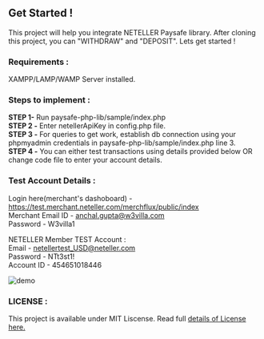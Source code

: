 <h2>Get Started ! </h2>
This project will help you integrate NETELLER Paysafe library. After cloning this project, you can "WITHDRAW" and "DEPOSIT". Lets get started !

### Requirements :

XAMPP/LAMP/WAMP Server installed.

### Steps to implement :
 
 <b>STEP 1-</b> Run paysafe-php-lib/sample/index.php<br>
 <b>STEP 2 -</b> Enter netellerApiKey in config.php file.<br>
 <b>STEP 3 -</b> For queries to get work, establish db connection using your phpmyadmin credentials in paysafe-php-lib/sample/index.php line 3.<br>
 <b>STEP 4 -</b> You can either test transactions using details provided below OR change code file to enter your account details.<br>

### Test Account Details :

Login here(merchant's dashoboard) - https://test.merchant.neteller.com/merchflux/public/index <br />
Merchant Email ID - anchal.gupta@w3villa.com <br/>
Password - W3villa1 <br/>

NETELLER Member TEST Account : <br/>
Email - netellertest_USD@neteller.com <br/>
Password - NTt3st1! <br/>
Account ID - 454651018446 <br/>

![demo](https://github.com/anchal-gupta/paysafe-php-library/blob/master/Neteller.png)

### LICENSE :

This project is available under MIT Liscense. Read full <a href="https://github.com/anchal-gupta/paysafe-php-library/blob/master/LICENSE">details of License here.</a>
